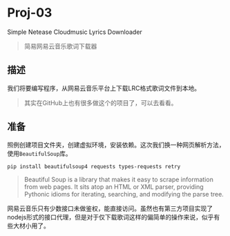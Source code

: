 # Proj-03

Simple Netease Cloudmusic Lyrics Downloader

> 简易网易云音乐歌词下载器

## 描述

我们将要编写程序，从网易云音乐平台上下载LRC格式歌词文件到本地。

> 其实在GitHub上也有很多做这个的项目了，可以去看看。

## 准备

照例创建项目文件夹，创建虚拟环境，安装依赖。这次我们换一种网页解析方法，使用`BeautifulSoup`库。

```powershell
pip install beautifulsoup4 requests types-requests retry
```

> Beautiful Soup is a library that makes it easy to scrape information from web pages. It sits atop an HTML or XML parser, providing Pythonic idioms for iterating, searching, and modifying the parse tree.

网易云音乐只有少数接口未做鉴权，能直接访问。虽然也有第三方项目实现了nodejs形式的接口代理，但是对于仅下载歌词这样的偏简单的操作来说，似乎有些大材小用了。